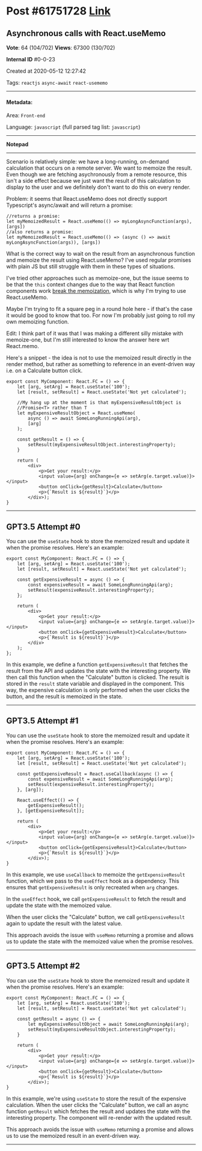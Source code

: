
# Post \#61751728 [Link](https://stackoverflow.com/questions/61751728/)

## Asynchronous calls with React.useMemo

**Vote**: 64 (104/702) **Views**: 67300 (130/702) 

**Internal ID** \#0-0-23

Created at 2020-05-12 12:27:42

Tags: `reactjs` `async-await` `react-usememo`

----------

#### Metadata:

Area: `Front-end`

Language: `javascript` (full parsed tag list: `javascript`)

----------

**Notepad**


----------

Scenario is relatively simple: we have a long-running, on-demand calculation that occurs on a remote server. We want to memoize the result. Even though we are fetching asychronously from a remote resource, this isn't a side effect because we just want the result of this calculation to display to the user and we definitely don't want to do this on every render.

Problem: it seems that React.useMemo does not directly support Typescript's async/await and will return a promise:

```
//returns a promise: 
let myMemoizedResult = React.useMemo(() => myLongAsyncFunction(args), [args])
//also returns a promise:
let myMemoizedResult = React.useMemo(() => (async () => await myLongAsyncFunction(args)), [args])
```


What is the correct way to wait on the result from an asynchronous function and memoize the result using React.useMemo? I've used regular promises with plain JS but still struggle with them in these types of situations.

I've tried other approaches such as memoize-one, but the issue seems to be that the `this` context changes due to the way that React function components work [break the memoization](https://github.com/alexreardon/memoize-one#changes-to-this-is-considered-an-argument-change), which is why I'm trying to use React.useMemo.

Maybe I'm trying to fit a square peg in a round hole here - if that's the case it would be good to know that too. For now I'm probably just going to roll my own memoizing function.

Edit: I think part of it was that I was making a different silly mistake with memoize-one, but I'm still interested to know the answer here wrt React.memo.

Here's a snippet - the idea is not to use the memoized result directly in the render method, but rather as something to reference in an event-driven way i.e. on a Calculate button click.

```
export const MyComponent: React.FC = () => {
    let [arg, setArg] = React.useState('100');
    let [result, setResult] = React.useState('Not yet calculated');

    //My hang up at the moment is that myExpensiveResultObject is 
    //Promise<T> rather than T
    let myExpensiveResultObject = React.useMemo(
        async () => await SomeLongRunningApi(arg),
        [arg]
    );

    const getResult = () => {
        setResult(myExpensiveResultObject.interestingProperty);
    }

    return (
        <div>
            <p>Get your result:</p>
            <input value={arg} onChange={e => setArg(e.target.value)}></input>
            <button onClick={getResult}>Calculate</button>
            <p>{`Result is ${result}`}</p>
        </div>);
}
```



----------
        
## GPT3.5 Attempt \#0

You can use the `useState` hook to store the memoized result and update it when the promise resolves. Here's an example:

```
export const MyComponent: React.FC = () => {
    let [arg, setArg] = React.useState('100');
    let [result, setResult] = React.useState('Not yet calculated');

    const getExpensiveResult = async () => {
        const expensiveResult = await SomeLongRunningApi(arg);
        setResult(expensiveResult.interestingProperty);
    };

    return (
        <div>
            <p>Get your result:</p>
            <input value={arg} onChange={e => setArg(e.target.value)}></input>
            <button onClick={getExpensiveResult}>Calculate</button>
            <p>{`Result is ${result}`}</p>
        </div>
    );
};
```

In this example, we define a function `getExpensiveResult` that fetches the result from the API and updates the state with the interesting property. We then call this function when the "Calculate" button is clicked. The result is stored in the `result` state variable and displayed in the component. This way, the expensive calculation is only performed when the user clicks the button, and the result is memoized in the state.

--------

## GPT3.5 Attempt \#1

You can use the `useState` hook to store the memoized result and update it when the promise resolves. Here's an example:

```
export const MyComponent: React.FC = () => {
    let [arg, setArg] = React.useState('100');
    let [result, setResult] = React.useState('Not yet calculated');

    const getExpensiveResult = React.useCallback(async () => {
        const expensiveResult = await SomeLongRunningApi(arg);
        setResult(expensiveResult.interestingProperty);
    }, [arg]);

    React.useEffect(() => {
        getExpensiveResult();
    }, [getExpensiveResult]);

    return (
        <div>
            <p>Get your result:</p>
            <input value={arg} onChange={e => setArg(e.target.value)}></input>
            <button onClick={getExpensiveResult}>Calculate</button>
            <p>{`Result is ${result}`}</p>
        </div>);
}
```

In this example, we use `useCallback` to memoize the `getExpensiveResult` function, which we pass to the `useEffect` hook as a dependency. This ensures that `getExpensiveResult` is only recreated when `arg` changes.

In the `useEffect` hook, we call `getExpensiveResult` to fetch the result and update the state with the memoized value.

When the user clicks the "Calculate" button, we call `getExpensiveResult` again to update the result with the latest value.

This approach avoids the issue with `useMemo` returning a promise and allows us to update the state with the memoized value when the promise resolves.

--------

## GPT3.5 Attempt \#2

You can use the `useState` hook to store the memoized result and update it when the promise resolves. Here's an example:

```
export const MyComponent: React.FC = () => {
    let [arg, setArg] = React.useState('100');
    let [result, setResult] = React.useState('Not yet calculated');

    const getResult = async () => {
        let myExpensiveResultObject = await SomeLongRunningApi(arg);
        setResult(myExpensiveResultObject.interestingProperty);
    }

    return (
        <div>
            <p>Get your result:</p>
            <input value={arg} onChange={e => setArg(e.target.value)}></input>
            <button onClick={getResult}>Calculate</button>
            <p>{`Result is ${result}`}</p>
        </div>);
}
```

In this example, we're using `useState` to store the result of the expensive calculation. When the user clicks the "Calculate" button, we call an async function `getResult` which fetches the result and updates the state with the interesting property. The component will re-render with the updated result. 

This approach avoids the issue with `useMemo` returning a promise and allows us to use the memoized result in an event-driven way.

--------
